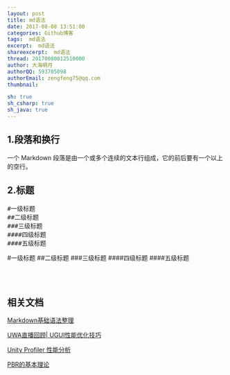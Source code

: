 ```yaml
---
layout: post
title: md语法
date: 2017-08-08 13:51:00
categories: Github博客
tags:  md语法
excerpt:  md语法
shareexcerpt:  md语法
thread: 20170080812510000
author: 大海明月
authorQQ: 593705098
authorEmail: zengfeng75@qq.com
thumbnail:

sh: true
sh_csharp: true
sh_java: true
---
```


<h2 class="nav1">1.段落和换行</h2>
一个 Markdown 段落是由一个或多个连续的文本行组成，它的前后要有一个以上的空行。
<br>


<h2 class="nav1">2.标题</h2>

<pre>
#一级标题
##二级标题
###三级标题
####四级标题
####五级标题
</pre>


#一级标题
##二级标题
###三级标题
####四级标题
####五级标题


<br>
<br>
<h2 class="nav1">相关文档</h2>
<p><a target="_blank" href="http://www.jianshu.com/p/815788f4b01d">Markdown基础语法整理 </a></p>
<p><a target="_blank" href="https://v.qq.com/x/page/r0329jx2ijw.html">UWA直播回顾| UGUI性能优化技巧</a></p>
<p><a target="_blank" href="http://www.cnblogs.com/zhaoqingqing/p/5059479.html">Unity Profiler 性能分析</a></p>
<p><a target="_blank" href="https://sanwen.net/a/hhczzoo.html">PBR的基本理论</a></p>